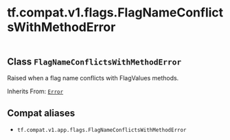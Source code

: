 <div itemscope itemtype="http://developers.google.com/ReferenceObject">
<meta itemprop="name" content="tf.compat.v1.flags.FlagNameConflictsWithMethodError" />
<meta itemprop="path" content="Stable" />
</div>

# tf.compat.v1.flags.FlagNameConflictsWithMethodError

<!-- Insert buttons and diff -->

<table class="tfo-notebook-buttons tfo-api" align="left">
</table>



## Class `FlagNameConflictsWithMethodError`

Raised when a flag name conflicts with FlagValues methods.

Inherits From: [`Error`](../../../../tf/compat/v1/flags/Error.md)

<!-- Placeholder for "Used in" -->




## Compat aliases

* `tf.compat.v1.app.flags.FlagNameConflictsWithMethodError`

